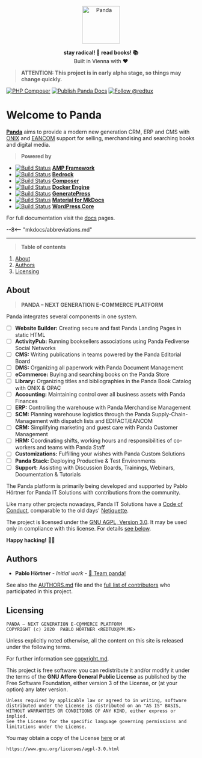 <p align="center">
  <a href="https://github.com/pandainfo/panda">
    <img alt="Panda" src="https://avatars2.githubusercontent.com/u/48161788?s=200&v=4" height="100">
  </a>
</p>

<p align="center">
  <strong>stay radical!  🐼  read books!  📚</strong>
  <br />
  Built in Vienna with ❤️
</p>

> **ATTENTION: This project is in early alpha stage, so things may change quickly.**

<!--
[![AGPL-3.0 License](https://flat.badgen.net/github/license/pandainfo/panda)](LICENSE.md)
[![Latest Version](https://flat.badgen.net/packagist/v/pandainfo/panda)](https://packagist.org/packages/pandainfo/panda)
[![Build Status](https://flat.badgen.net/github/checks/pandainfo/panda?label=build&icon=github)](https://github.com/pandainfo/panda/actions)
[![Monthly Downloads](https://flat.badgen.net/packagist/dm/pandainfo/panda)](https://packagist.org/packages/pandainfo/panda/stats)
 -->
[![PHP Composer](https://github.com/pandainfo/panda/workflows/PHP%20Composer/badge.svg)](https://github.com/pandainfo/panda/actions?query=workflow%3A%22PHP+Composer%22)
[![Publish Panda Docs](https://github.com/pandainfo/panda/workflows/Publish%20Panda%20Docs/badge.svg)](https://github.com/pandainfo/panda/actions?query=workflow%3A%22Publish+Panda+Docs%22)
[![Follow @redtux](https://flat.badgen.net//twitter/follow/redtux)](https://twitter.com/redtux)

# Welcome to Panda

**[Panda](https://github.com/pandainfo/panda)** aims to provide a modern new generation CRM, ERP and CMS with [ONIX] and [EANCOM] support
for selling, merchandising and searching books and digital media.

[ONIX]: https://en.wikipedia.org/wiki/ONIX_for_Books "ONIX for Books on Wikipedia"
[EANCOM]: https://en.wikipedia.org/wiki/XML/EDIFACT "XML/EDIFACT on Wikipedia"

> **Powered by**

* [![Build Status](https://img.shields.io/github/stars/ampproject/amp-wp.svg?style=flat-square)](https://github.com/ampproject/amp-wp) [**AMP Framework**](https://github.com/ampproject/amp-wp)
* [![Build Status](https://img.shields.io/github/stars/roots/bedrock.svg?style=flat-square)](https://github.com/roots/bedrock) [**Bedrock**](https://roots.io/bedrock/)
* [![Build Status](https://img.shields.io/github/stars/composer/composer.svg?style=flat-square)](https://github.com/composer/composer) [**Composer**](https://getcomposer.org)
* [![Build Status](https://img.shields.io/github/stars/moby/moby.svg?style=flat-square)](https://github.com/moby/moby) [**Docker Engine**](https://docs.docker.com/engine/)
* [![Build Status](https://img.shields.io/github/stars/tomusborne/GeneratePress.svg?style=flat-square)](https://github.com/tomusborne/GeneratePress) [**GeneratePress**](https://github.com/tomusborne/GeneratePress)
* [![Build Status](https://img.shields.io/github/stars/squidfunk/mkdocs-material.svg?style=flat-square)](https://github.com/squidfunk/mkdocs-material) [**Material for MkDocs**](https://github.com/squidfunk/mkdocs-material)
* [![Build Status](https://img.shields.io/github/stars/WordPress/WordPress.svg?style=flat-square)](https://github.com/WordPress/WordPress) [**WordPress Core**](https://make.wordpress.org/core/components/)

For full documentation visit the [docs](./) pages.

<!-- Abbreviations used by MkDocs for building a glossary -->
<!-- https://squidfunk.github.io/mkdocs-material/reference/abbreviations/ -->
--8<-- "mkdocs/abbreviations.md"

---

> **Table of contents**

1. [About](#about)
2. [Authors](#authors)
3. [Licensing](#licensing)

## About

> **PANDA – NEXT GENERATION E-COMMERCE PLATFORM**

Panda integrates several components in one system.

* [ ] **Website Builder:** Creating secure and fast Panda Landing Pages in static HTML
* [ ] **ActivityPub:** Running booksellers associations using Panda Fediverse Social Networks
* [ ] **CMS:** Writing publications in teams powered by the Panda Editorial Board
* [ ] **DMS:** Organizing all paperwork with Panda Document Management
* [ ] **eCommerce:** Buying and searching books on the Panda Store
* [ ] **Library:** Organizing titles and bibliographies in the Panda Book Catalog with ONIX & OPAC
* [ ] **Accounting:** Maintaining control over all business assets with Panda Finances
* [ ] **ERP:** Controlling the warehouse with Panda Merchandise Management
* [ ] **SCM:** Planning warehouse logistics through the Panda Supply-Chain-Management with dispatch lists and EDIFACT/EANCOM
* [ ] **CRM:** Simplifying marketing and guest care with Panda Customer Management
* [ ] **HRM:** Coordinating shifts, working hours and responsibilities of co-workers and teams with Panda Staff
* [ ] **Customizations:** Fulfilling your wishes with Panda Custom Solutions
* [ ] **Panda Stack:** Deploying Productive & Test Environments
* [ ] **Support:** Assisting with Discussion Boards, Trainings, Webinars, Documentation & Tutorials

The Panda platform is primarily being developed and supported
by Pablo Hörtner for Panda IT Solutions
with contributions from the community.

Like many other projects nowadays, Panda IT Solutions have
a [Code of Conduct], comparable to the old days' [Netiquette].

The project is licensed under the [GNU AGPL, Version 3.0][agpl].
It may be used only in compliance with this license.
For details [see below](#️licensing).

**Happy hacking!** 💜🤓

[code of conduct]: code-of-conduct.md "Contributor Covenant Code of Conduct"
[Netiquette]: https://tools.ietf.org/html/rfc1855 "Netiquette Guidelines from October 1995"
[agpl]: https://www.gnu.org/licenses/agpl-3.0.html "GNU Affero General Public License"

## Authors

- **Pablo Hörtner** - _Initial work_ - [🐼 Team panda!](https://github.com/orgs/pandainfo/teams/panda)

See also the [AUTHORS.md](AUTHORS.md) file and the [full list of contributors](https://github.com/pandainfo/panda/contributors) who participated in this project.

## Licensing

    PANDA – NEXT GENERATION E-COMMERCE PLATFORM
    COPYRIGHT (c) 2020  PABLO HÖRTNER <REDTUX@PM.ME>

Unless explicitly noted otherwise, all the content on this site is released under the following terms.

For further information see [copyright.md](copyright.md).

This project is free software: you can redistribute it and/or modify it under the terms of the **GNU Affero General Public License** as published by the Free Software Foundation, either version 3 of the License, or (at your option) any later version.

    Unless required by applicable law or agreed to in writing, software
    distributed under the License is distributed on an "AS IS" BASIS,
    WITHOUT WARRANTIES OR CONDITIONS OF ANY KIND, either express or implied.
    See the License for the specific language governing permissions and
    limitations under the License.

You may obtain a copy of the License [here](LICENSE.md) or at

    https://www.gnu.org/licenses/agpl-3.0.html
